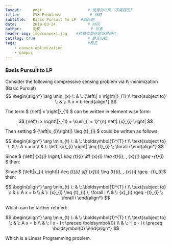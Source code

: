 ```yaml
---
layout:     post                    # 使用的布局（不需要改）
title:      CVX Problems             # 标题 
subtitle:   Basis Pursuit to LP  #副标题
date:       2019-03-24              # 时间
author:     羽聪                      # 作者
header-img: img/convex1.jpg    #这篇文章标题背景图片
catalog: true                       # 是否归档
tags:                               #标签
    - convex optimization
    - campus
---
```


### Basis Pursuit to LP

Consider  the following compressive sensing problem via $\ell_1$-minimization (Basic Pursuit)
$$
\begin{align*}
\arg \min_{x} \: & \: {\left\| x \right\|}_{1} \\
\text{subject to} \: & \: A x = b
\end{align*}
$$

The term $ {\left\| x \right\|}_{1} $ can be written in element wise form:

$$ {\left\| x \right\|}_{1} = \sum_{i = 1}^{n} \left| {x}_{i} \right| $$

Then setting $ {\left\|x_{i}\right\|} \leq {t}_{i} $ could be written as follows:

$$
\begin{align*}
\arg \min_{t} \: & \: \boldsymbol{1}^{T} t \\
\text{subject to} \: & \: A x = b \\
& \: \left| {x}_{i} \right| \leq {t}_{i} \; \forall i
\end{align*}
$$

Since $ {\left\| {x}_{i} \right\|} \leq {t}_{i} \iff {x}_{i} \leq {t}_{i}, \, {x}_{i} \geq -{t}_{i} $ then:

Since $ {\left\|x_{i} \right|} \leq {t}_{i} \iff {x}_{i} \leq {t}_{i}, \, {x}_{i} \geq -{t}_{i}$ then:

$$
\begin{align*}
\arg \min_{t} \: & \: \boldsymbol{1}^{T} t \\
\text{subject to} \: & \: A x = b \\
& \: {x}_{i} \leq {t}_{i} \; \forall i \\
& \: {x}_{i} \geq -{t}_{i} \; \forall i
\end{align*}
$$

Which can be farther refined:

$$
\begin{align*}
\arg \min_{t} \: & \: \boldsymbol{1}^{T} t \\
\text{subject to} \: & \: A x = b \\
& \: I x - I t \preceq \boldsymbol{0} \\
& \: -I x - I t \preceq \boldsymbol{0}
\end{align*}
$$

Which is a Linear Programming problem.
